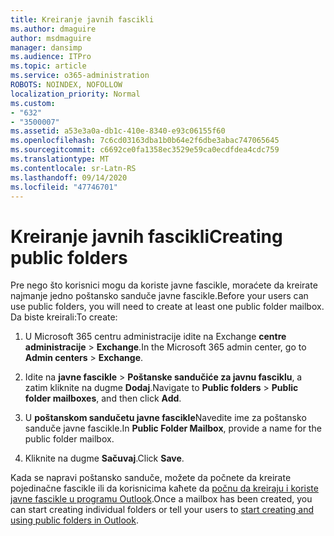 ```yaml
---
title: Kreiranje javnih fascikli
ms.author: dmaguire
author: msdmaguire
manager: dansimp
ms.audience: ITPro
ms.topic: article
ms.service: o365-administration
ROBOTS: NOINDEX, NOFOLLOW
localization_priority: Normal
ms.custom:
- "632"
- "3500007"
ms.assetid: a53e3a0a-db1c-410e-8340-e93c06155f60
ms.openlocfilehash: 7c6cd03163dba1b0b64e2f6dbe3abac747065645
ms.sourcegitcommit: c6692ce0fa1358ec3529e59ca0ecdfdea4cdc759
ms.translationtype: MT
ms.contentlocale: sr-Latn-RS
ms.lasthandoff: 09/14/2020
ms.locfileid: "47746701"
---
```

# <a name="creating-public-folders"></a><span data-ttu-id="5b88e-102">Kreiranje javnih fascikli</span><span class="sxs-lookup"><span data-stu-id="5b88e-102">Creating public folders</span></span>

<span data-ttu-id="5b88e-103">Pre nego što korisnici mogu da koriste javne fascikle, moraćete da kreirate najmanje jedno poštansko sanduče javne fascikle.</span><span class="sxs-lookup"><span data-stu-id="5b88e-103">Before your users can use public folders, you will need to create at least one public folder mailbox.</span></span> <span data-ttu-id="5b88e-104">Da biste kreirali:</span><span class="sxs-lookup"><span data-stu-id="5b88e-104">To create:</span></span>
  
1. <span data-ttu-id="5b88e-105">U Microsoft 365 centru administracije idite na Exchange **centre administracije** \> **Exchange**.</span><span class="sxs-lookup"><span data-stu-id="5b88e-105">In the Microsoft 365 admin center, go to **Admin centers** \> **Exchange**.</span></span>

2. <span data-ttu-id="5b88e-106">Idite na **javne fascikle** \> **Poštanske sandučiće za javnu fasciklu**, a zatim kliknite na dugme **Dodaj**.</span><span class="sxs-lookup"><span data-stu-id="5b88e-106">Navigate to **Public folders** \> **Public folder mailboxes**, and then click **Add**.</span></span>

3. <span data-ttu-id="5b88e-107">U **poštanskom sandučetu javne fascikle**Navedite ime za poštansko sanduče javne fascikle.</span><span class="sxs-lookup"><span data-stu-id="5b88e-107">In **Public Folder Mailbox**, provide a name for the public folder mailbox.</span></span>

4. <span data-ttu-id="5b88e-108">Kliknite na dugme **Sačuvaj**.</span><span class="sxs-lookup"><span data-stu-id="5b88e-108">Click **Save**.</span></span>

<span data-ttu-id="5b88e-109">Kada se napravi poštansko sanduče, možete da počnete da kreirate pojedinačne fascikle ili da korisnicima kaћete da [počnu da kreiraju i koriste javne fascikle u programu Outlook](https://support.office.com/article/Create-and-share-a-public-folder-in-Outlook-a2835011-d524-4a5c-a207-05c159bb2a97).</span><span class="sxs-lookup"><span data-stu-id="5b88e-109">Once a mailbox has been created, you can start creating individual folders or tell your users to [start creating and using public folders in Outlook](https://support.office.com/article/Create-and-share-a-public-folder-in-Outlook-a2835011-d524-4a5c-a207-05c159bb2a97).</span></span>
  